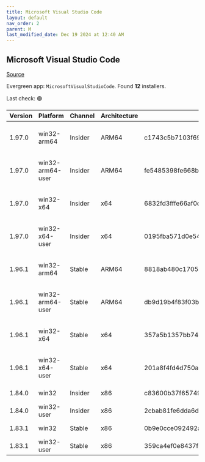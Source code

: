 ```yaml
---
title: Microsoft Visual Studio Code
layout: default
nav_order: 2
parent: M
last_modified_date: Dec 19 2024 at 12:40 AM
---
```


## Microsoft Visual Studio Code

[Source](https://code.visualstudio.com)

Evergreen app: `MicrosoftVisualStudioCode`. Found **12** installers.

Last check: 🟢

| Version | Platform         | Channel | Architecture | Sha256                                                           | URI                                                                                                                                                                                                                                                                                                            |
| ------- | ---------------- | ------- | ------------ | ---------------------------------------------------------------- | -------------------------------------------------------------------------------------------------------------------------------------------------------------------------------------------------------------------------------------------------------------------------------------------------------------- |
| 1.97.0  | win32-arm64      | Insider | ARM64        | c1743c5b7103f692fa6567ffa9c7009c8eb90992da53913c67eba832359f02c0 | [https://vscode.download.prss.microsoft.com/dbazure/download/insider/6c2faf1c5db3a438360b44a9f7b83bafac8efa0b/VSCodeSetup-arm64-1.97.0-insider.exe](https://vscode.download.prss.microsoft.com/dbazure/download/insider/6c2faf1c5db3a438360b44a9f7b83bafac8efa0b/VSCodeSetup-arm64-1.97.0-insider.exe)         |
| 1.97.0  | win32-arm64-user | Insider | ARM64        | fe5485398fe668bc8ed6ffb149b996dd7a1e776aabc1055c79c39ed026488f5b | [https://vscode.download.prss.microsoft.com/dbazure/download/insider/6c2faf1c5db3a438360b44a9f7b83bafac8efa0b/VSCodeUserSetup-arm64-1.97.0-insider.exe](https://vscode.download.prss.microsoft.com/dbazure/download/insider/6c2faf1c5db3a438360b44a9f7b83bafac8efa0b/VSCodeUserSetup-arm64-1.97.0-insider.exe) |
| 1.97.0  | win32-x64        | Insider | x64          | 6832fd3fffe66af0c4e804e20b63f0fe352a709ee6d8f354a566bd428808c093 | [https://vscode.download.prss.microsoft.com/dbazure/download/insider/6c2faf1c5db3a438360b44a9f7b83bafac8efa0b/VSCodeSetup-x64-1.97.0-insider.exe](https://vscode.download.prss.microsoft.com/dbazure/download/insider/6c2faf1c5db3a438360b44a9f7b83bafac8efa0b/VSCodeSetup-x64-1.97.0-insider.exe)             |
| 1.97.0  | win32-x64-user   | Insider | x64          | 0195fba571d0e54a59538e3ccc81971a3173d5669b6466a5df2ddd332e628662 | [https://vscode.download.prss.microsoft.com/dbazure/download/insider/6c2faf1c5db3a438360b44a9f7b83bafac8efa0b/VSCodeUserSetup-x64-1.97.0-insider.exe](https://vscode.download.prss.microsoft.com/dbazure/download/insider/6c2faf1c5db3a438360b44a9f7b83bafac8efa0b/VSCodeUserSetup-x64-1.97.0-insider.exe)     |
| 1.96.1  | win32-arm64      | Stable  | ARM64        | 8818ab480c1705d207a099d87dc57eb9a24313a34689bf6af4eb8cd7608a4901 | [https://vscode.download.prss.microsoft.com/dbazure/download/stable/42b266171e51a016313f47d0c48aca9295b9cbb2/VSCodeSetup-arm64-1.96.1.exe](https://vscode.download.prss.microsoft.com/dbazure/download/stable/42b266171e51a016313f47d0c48aca9295b9cbb2/VSCodeSetup-arm64-1.96.1.exe)                           |
| 1.96.1  | win32-arm64-user | Stable  | ARM64        | db9d19b4f83f03b7e43a6da45825ceef42d2ca273a1811712f19e5bbae3b5f0f | [https://vscode.download.prss.microsoft.com/dbazure/download/stable/42b266171e51a016313f47d0c48aca9295b9cbb2/VSCodeUserSetup-arm64-1.96.1.exe](https://vscode.download.prss.microsoft.com/dbazure/download/stable/42b266171e51a016313f47d0c48aca9295b9cbb2/VSCodeUserSetup-arm64-1.96.1.exe)                   |
| 1.96.1  | win32-x64        | Stable  | x64          | 357a5b1357bb743c9f5195f9ef1fa23cc86a3cad561131a445fcecc75eef4eef | [https://vscode.download.prss.microsoft.com/dbazure/download/stable/42b266171e51a016313f47d0c48aca9295b9cbb2/VSCodeSetup-x64-1.96.1.exe](https://vscode.download.prss.microsoft.com/dbazure/download/stable/42b266171e51a016313f47d0c48aca9295b9cbb2/VSCodeSetup-x64-1.96.1.exe)                               |
| 1.96.1  | win32-x64-user   | Stable  | x64          | 201a8f4fd4d750ad31ff688ce91f907657f83d041a57a8105f39b1a44fbaf3c7 | [https://vscode.download.prss.microsoft.com/dbazure/download/stable/42b266171e51a016313f47d0c48aca9295b9cbb2/VSCodeUserSetup-x64-1.96.1.exe](https://vscode.download.prss.microsoft.com/dbazure/download/stable/42b266171e51a016313f47d0c48aca9295b9cbb2/VSCodeUserSetup-x64-1.96.1.exe)                       |
| 1.84.0  | win32            | Insider | x86          | c83600b37f65749ea9e16496847bbfd967dece2472cee7d8011ae719e2633c18 | [https://az764295.vo.msecnd.net/insider/0c36b92c82064882a228487040187cfc13669c0f/VSCodeSetup-ia32-1.84.0-insider.exe](https://az764295.vo.msecnd.net/insider/0c36b92c82064882a228487040187cfc13669c0f/VSCodeSetup-ia32-1.84.0-insider.exe)                                                                     |
| 1.84.0  | win32-user       | Insider | x86          | 2cbab81fe6dda6dfb07751707107db95ba7afa0a6ada65a1df78a04eef0aadf5 | [https://az764295.vo.msecnd.net/insider/0c36b92c82064882a228487040187cfc13669c0f/VSCodeUserSetup-ia32-1.84.0-insider.exe](https://az764295.vo.msecnd.net/insider/0c36b92c82064882a228487040187cfc13669c0f/VSCodeUserSetup-ia32-1.84.0-insider.exe)                                                             |
| 1.83.1  | win32            | Stable  | x86          | 0b9e0cce092492a88cdaf12048e3630290944b051f3194c5ca3d6b7012f05e7f | [https://az764295.vo.msecnd.net/stable/a6606b6ca720bca780c2d3c9d4cc3966ff2eca12/VSCodeSetup-ia32-1.83.1.exe](https://az764295.vo.msecnd.net/stable/a6606b6ca720bca780c2d3c9d4cc3966ff2eca12/VSCodeSetup-ia32-1.83.1.exe)                                                                                       |
| 1.83.1  | win32-user       | Stable  | x86          | 359ca4ef0e8437f7e5183a97a9d79834463a3df88bb10c82c48cc2bd53b8a7e5 | [https://az764295.vo.msecnd.net/stable/a6606b6ca720bca780c2d3c9d4cc3966ff2eca12/VSCodeUserSetup-ia32-1.83.1.exe](https://az764295.vo.msecnd.net/stable/a6606b6ca720bca780c2d3c9d4cc3966ff2eca12/VSCodeUserSetup-ia32-1.83.1.exe)                                                                               |
